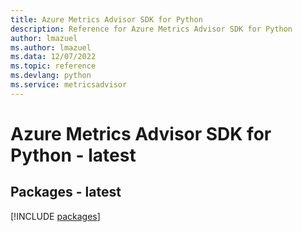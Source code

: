 ```yaml
---
title: Azure Metrics Advisor SDK for Python
description: Reference for Azure Metrics Advisor SDK for Python
author: lmazuel
ms.author: lmazuel
ms.data: 12/07/2022
ms.topic: reference
ms.devlang: python
ms.service: metricsadvisor
---
```

# Azure Metrics Advisor SDK for Python - latest
## Packages - latest
[!INCLUDE [packages](metrics-advisor-index.md)]